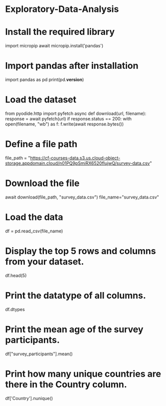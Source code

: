 # Exploratory-Data-Analysis

# Install the required library

import micropip
await micropip.install('pandas')

# Import pandas after installation

import pandas as pd
print(pd.__version__)

# Load the dataset
from pyodide.http import pyfetch
async def download(url, filename):
    response = await pyfetch(url)
    if response.status == 200:
        with open(filename, "wb") as f:
            f.write(await response.bytes())

# Define a file path

file_path = "https://cf-courses-data.s3.us.cloud-object-storage.appdomain.cloud/n01PQ9pSmiRX6520flujwQ/survey-data.csv"

# Download the file

await download(file_path, "survey_data.csv")
file_name="survey_data.csv"

# Load the data

df = pd.read_csv(file_name)

# Display the top 5 rows and columns from your dataset.

df.head(5)

# Print the datatype of all columns.

df.dtypes

# Print the mean age of the survey participants.

df["survey_participants"].mean()

# Print how many unique countries are there in the Country column.

df['Country'].nunique()

